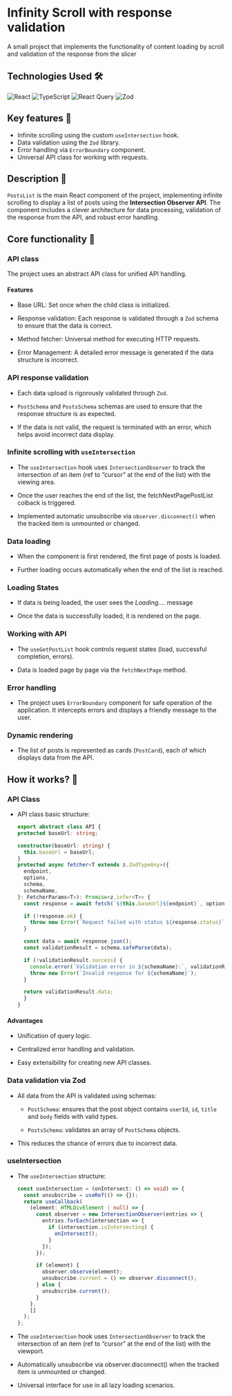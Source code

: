 # Infinity Scroll with response validation

A small project that implements the functionality of content loading by scroll and validation of the response from the slicer

## Technologies Used 🛠️

![React](https://img.shields.io/badge/react-%2320232a.svg?style=for-the-badge&logo=react&logoColor=%2361DAFB)
![TypeScript](https://img.shields.io/badge/typescript-%23007ACC.svg?style=for-the-badge&logo=typescript&logoColor=white)
![React Query](https://img.shields.io/badge/React_Query-FF4154?style=for-the-badge&logo=ReactQuery&logoColor=white)
![Zod](https://img.shields.io/badge/Zod-000000?style=for-the-badge&logo=zod&logoColor=3068B7)

## Key features 🔑

- Infinite scrolling using the custom `useIntersection` hook.
- Data validation using the `Zod` library.
- Error handling via `ErrorBoundary` component.
- Universal API class for working with requests.

## Description 👾

`PostsList` is the main React component of the project, implementing infinite scrolling to display a list of posts using the **Intersection Observer API**. The component includes a clever architecture for data processing, validation of the response from the API, and robust error handling.

## Core functionality 🧠

### API class

The project uses an abstract API class for unified API handling.

#### Features

- Base URL: Set once when the child class is initialized.

- Response validation: Each response is validated through a `Zod` schema to ensure that the data is correct.

- Method fetcher: Universal method for executing HTTP requests.
- Error Management: A detailed error message is
  generated if the data structure is incorrect.

### API response validation

- Each data upload is rigorously validated through `Zod`.

- `PostSchema` and `PostsSchema` schemas are used to ensure that the response structure is as expected.

- If the data is not valid, the request is terminated with an error, which helps avoid incorrect data display.

### Infinite scrolling with `useIntersection`

- The `useIntersection` hook uses `IntersectionObserver` to track the intersection of an item (ref to “cursor” at the end of the list) with the viewing area.

- Once the user reaches the end of the list, the fetchNextPagePostList colback is triggered.

- Implemented automatic unsubscribe via `observer.disconnect()` when the tracked item is unmounted or changed.

### Data loading

- When the component is first rendered, the first page of posts is loaded.

- Further loading occurs automatically when the end of the list is reached.

### Loading States

- If data is being loaded, the user sees the _Loading...._ message

- Once the data is successfully loaded, it is rendered on the page.

### Working with API

- The `useGetPostList` hook controls request states (load, successful completion, errors).

- Data is loaded page by page via the `fetchNextPage` method.

### Error handling

- The project uses `ErrorBoundary` component for safe operation of the application. It intercepts errors and displays a friendly message to the user.

### Dynamic rendering

- The list of posts is represented as cards (`PostCard`), each of which displays data from the API.

## How it works? 🚀

### API Class

- API class basic structure:

  ```TypeScript
  export abstract class API {
  protected baseUrl: string;

  constructor(baseUrl: string) {
    this.baseUrl = baseUrl;
  }
  protected async fetcher<T extends z.ZodTypeAny>({
    endpoint,
    options,
    schema,
    schemaName,
  }: FetcherParams<T>): Promise<z.infer<T>> {
    const response = await fetch(`${this.baseUrl}${endpoint}`, options);

    if (!response.ok) {
      throw new Error(`Request failed with status ${response.status}`);
    }

    const data = await response.json();
    const validationResult = schema.safeParse(data);

    if (!validationResult.success) {
      console.error(`Validation error in ${schemaName}:`, validationResult.error);
      throw new Error(`Invalid response for ${schemaName}`);
    }

    return validationResult.data;
    }
  }
  ```

#### Advantages

- Unification of query logic.

- Centralized error handling and validation.

- Easy extensibility for creating new API classes.

### Data validation via Zod

- All data from the API is validated using schemas:

  - `PostSchema`: ensures that the post object contains `userId`, `id`, `title` and `body` fields with valid types.

  - `PostsSchema`: validates an array of `PostSchema` objects.

- This reduces the chance of errors due to incorrect data.

### useIntersection

- The `useIntersection` structure:

  ```TypeScript
  const useIntersection = (onIntersect: () => void) => {
    const unsubscribe = useRef(() => {});
    return useCallback(
      (element: HTMLDivElement | null) => {
        const observer = new IntersectionObserver(entries => {
          entries.forEach(intersection => {
            if (intersection.isIntersecting) {
              onIntersect();
            }
          });
        });

        if (element) {
          observer.observe(element);
          unsubscribe.current = () => observer.disconnect();
        } else {
          unsubscribe.current();
        }
      },
      []
    );
  };
  ```

- The `useIntersection` hook uses `IntersectionObserver` to track the intersection of an item (ref to “cursor” at the end of the list) with the viewport.

- Automatically unsubscribe via observer.disconnect() when the tracked item is unmounted or changed.

- Universal interface for use in all lazy loading scenarios.

